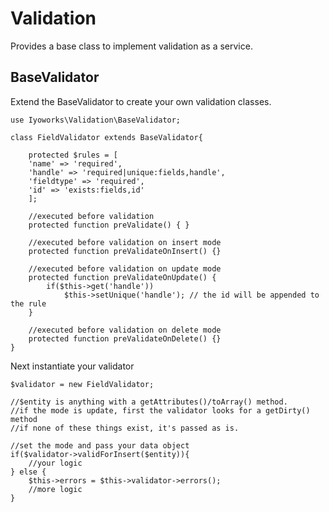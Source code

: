 Validation
==========
Provides a base class to implement validation as a service.

BaseValidator
----------
Extend the BaseValidator to create your own validation classes.
```
use Iyoworks\Validation\BaseValidator;

class FieldValidator extends BaseValidator{

	protected $rules = [
	'name' => 'required',
	'handle' => 'required|unique:fields,handle',
	'fieldtype' => 'required',
	'id' => 'exists:fields,id'
	];
		
	//executed before validation
	protected function preValidate() { }

	//executed before validation on insert mode	
	protected function preValidateOnInsert() {}

	//executed before validation on update mode
	protected function preValidateOnUpdate() {
		if($this->get('handle'))
            $this->setUnique('handle'); // the id will be appended to the rule
	}

	//executed before validation on delete mode
	protected function preValidateOnDelete() {}
}

```
Next instantiate your validator
```
$validator = new FieldValidator;

//$entity is anything with a getAttributes()/toArray() method.
//if the mode is update, first the validator looks for a getDirty() method
//if none of these things exist, it's passed as is.

//set the mode and pass your data object
if($validator->validForInsert($entity)){
    //your logic
} else {
	$this->errors = $this->validator->errors();
    //more logic
}
```
